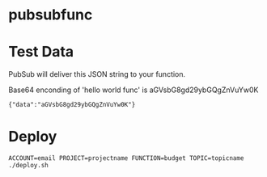 # pubsubfunc

Test Data
=========

PubSub will deliver this JSON string to your function.

Base64 enconding of 'hello world func' is aGVsbG8gd29ybGQgZnVuYw0K

    {"data":"aGVsbG8gd29ybGQgZnVuYw0K"}

Deploy
======

    ACCOUNT=email PROJECT=projectname FUNCTION=budget TOPIC=topicname ./deploy.sh
